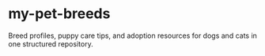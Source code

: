 # my-pet-breeds
Breed profiles, puppy care tips, and adoption resources for dogs and cats in one structured repository.
